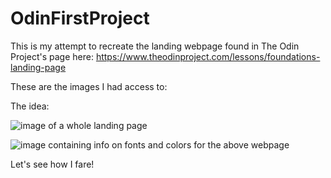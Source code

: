 # OdinFirstProject

This is my attempt to recreate the landing webpage found in The Odin Project's page here: https://www.theodinproject.com/lessons/foundations-landing-page

These are the images I had access to:

The idea: 

![image of a whole landing page](https://cdn.statically.io/gh/TheOdinProject/curriculum/81a5d553f4073e593d23a6ab00d50eef8620796d/foundations/html_css/project/imgs/01.png)

![image containing info on fonts and colors for the above webpage](https://cdn.statically.io/gh/TheOdinProject/curriculum/81a5d553f4073e593d23a6ab00d50eef8620796d/foundations/html_css/project/imgs/02.png)

Let's see how I fare!